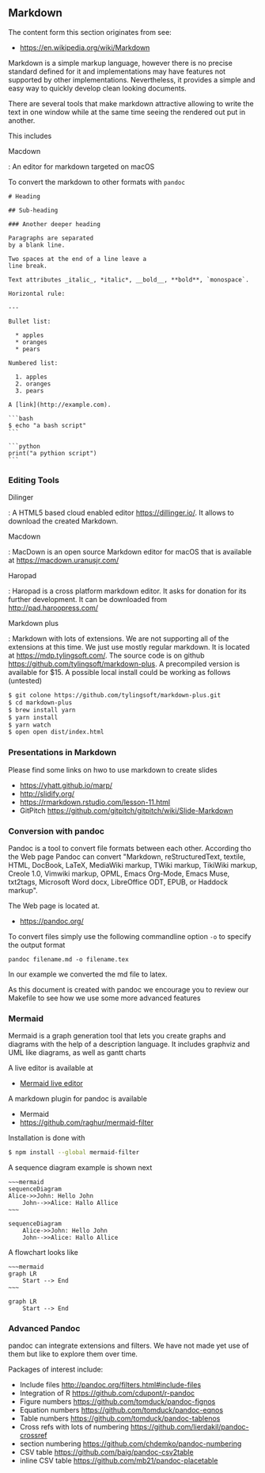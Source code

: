 Markdown
--------

The content form this section originates from see:

-   <https://en.wikipedia.org/wiki/Markdown>

Markdown is a simple markup language, however there is no precise
standard defined for it and implementations may have features not
supported by other implementations. Nevertheless, it provides a simple
and easy way to quickly develop clean looking documents.

There are several tools that make markdown attractive allowing to write
the text in one window while at the same time seeing the rendered out
put in another.

This includes

Macdown

:   An editor for markdown targeted on macOS

To convert the markdown to other formats with `pandoc`

    # Heading

    ## Sub-heading

    ### Another deeper heading
     
    Paragraphs are separated
    by a blank line.

    Two spaces at the end of a line leave a  
    line break.

    Text attributes _italic_, *italic*, __bold__, **bold**, `monospace`.

    Horizontal rule:

    ---

    Bullet list:

      * apples
      * oranges
      * pears

    Numbered list:

      1. apples
      2. oranges
      3. pears

    A [link](http://example.com).

    ```bash
    $ echo "a bash script"
    ```

    ```python
    print("a pythion script")
    ```

### Editing Tools

Dilinger

:   A HTML5 based cloud enabled editor <https://dillinger.io/>. It
    allows to download the created Markdown.

Macdown

:   MacDown is an open source Markdown editor for macOS that is
    available at <https://macdown.uranusjr.com/>

Haropad

: Haropad is a cross platform markdown editor. It asks for donation for
  its further development. It can be downloaded from
  <http://pad.haroopress.com/>

Markdown plus

: Markdown with lots of extensions. We are not supporting all of the
  extensions at this time. We just use mostly regular markdown.
  It is located at <https://mdp.tylingsoft.com/>. The source code is
  on github <https://github.com/tylingsoft/markdown-plus>. A
  precompiled version is available for $15. A possible local install
  could be working as follows (untested)

  ```bash
  $ git colone https://github.com/tylingsoft/markdown-plus.git
  $ cd markdown-plus
  $ brew install yarn
  $ yarn install
  $ yarn watch
  $ open open dist/index.html
  ```

### Presentations in Markdown

Please find some links on hwo to use markdown to create slides

-   <https://yhatt.github.io/marp/>
-   <http://slidify.org/>
-   <https://rmarkdown.rstudio.com/lesson-11.html>
-   GitPitch <https://github.com/gitpitch/gitpitch/wiki/Slide-Markdown>

### Conversion with pandoc

Pandoc is a tool to convert file formats between each other. According
tho the Web page Pandoc can convert "Markdown, reStructuredText,
textile, HTML, DocBook, LaTeX, MediaWiki markup, TWiki markup,
TikiWiki markup, Creole 1.0, Vimwiki markup, OPML, Emacs Org-Mode,
Emacs Muse, txt2tags, Microsoft Word docx, LibreOffice ODT, EPUB, or
Haddock markup".

The Web page is located at.

* <https://pandoc.org/>

To convert files simply use the following commandline option `-o` to
specify the output format

    pandoc filename.md -o filename.tex

In our example we converted the md file to latex.

As this document is created with pandoc we encourage you to review our
Makefile to see how we use some more advanced features


### Mermaid

Mermaid is a graph generation tool that lets you create graphs and
diagrams with the help of a description language. It includes graphviz
and UML like diagrams, as well as gantt charts

A live editor is available at 

  * [Mermaid live editor](https://mermaidjs.github.io/mermaid-live-editor/)

A markdown plugin for pandoc is available

* Mermaid 
* <https://github.com/raghur/mermaid-filter>

Installation is done with

```bash
$ npm install --global mermaid-filter
```

A sequence diagram example is shown next

```
~~~mermaid
sequenceDiagram
Alice->>John: Hello John
    John-->>Alice: Hallo Allice
~~~
```

~~~mermaid
sequenceDiagram
    Alice->>John: Hello John
    John-->>Alice: Hallo Allice
~~~

A flowchart looks like

```
~~~mermaid
graph LR
    Start --> End
~~~
```

~~~mermaid
graph LR
    Start --> End
~~~

### Advanced Pandoc

pandoc can integrate extensions and filters. We have not made yet use
of them but like to explore them over time.

Packages of interest include:

* Include files <http://pandoc.org/filters.html#include-files>
* Integration of R <https://github.com/cdupont/r-pandoc>
* Figure numbers <https://github.com/tomduck/pandoc-fignos>
* Equation numbers <https://github.com/tomduck/pandoc-eqnos>
* Table numbers <https://github.com/tomduck/pandoc-tablenos>
* Cross refs with lots of numbering <https://github.com/lierdakil/pandoc-crossref>
* section numbering <https://github.com/chdemko/pandoc-numbering>
* CSV table <https://github.com/baig/pandoc-csv2table>
* inline CSV table <https://github.com/mb21/pandoc-placetable>



